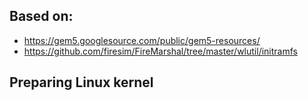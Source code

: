 ## Based on:
  - https://gem5.googlesource.com/public/gem5-resources/
  - https://github.com/firesim/FireMarshal/tree/master/wlutil/initramfs

## Preparing Linux kernel
